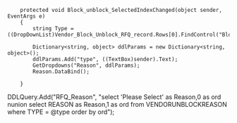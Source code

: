 
        protected void Block_unblock_SelectedIndexChanged(object sender, EventArgs e)
        {
            string Type = ((DropDownList)Vendor_Block_Unblock_RFQ_record.Rows[0].FindControl("Block_Unblock")).SelectedValue;

            Dictionary<string, object> ddlParams = new Dictionary<string, object>();
            ddlParams.Add("type", ((TextBox)sender).Text);
            GetDropdowns("Reason", ddlParams);
            Reason.DataBind();

        }
DDLQuery.Add("RFQ_Reason", "select 'Please Select' as Reason,0 as ord nunion select REASON as Reason,1 as ord  from VENDORUNBLOCKREASON where TYPE = @type order by ord");
